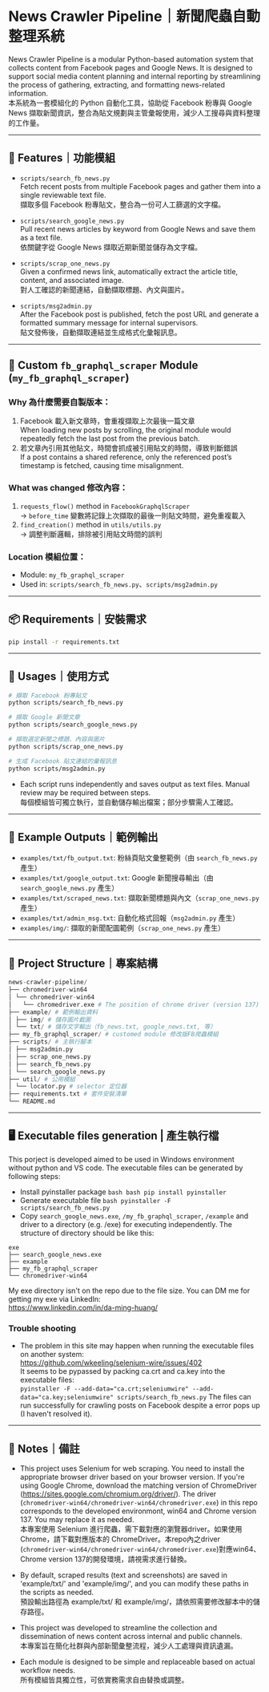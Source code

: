# News Crawler Pipeline｜新聞爬蟲自動整理系統

News Crawler Pipeline is a modular Python-based automation system that collects content from Facebook pages and Google News. It is designed to support social media content planning and internal reporting by streamlining the process of gathering, extracting, and formatting news-related information.\
本系統為一套模組化的 Python 自動化工具，協助從 Facebook 粉專與 Google News 擷取新聞資訊，整合為貼文規劃與主管彙報使用，減少人工搜尋與資料整理的工作量。

---
## 🔧 Features｜功能模組

- `scripts/search_fb_news.py`  
  Fetch recent posts from multiple Facebook pages and gather them into a single reviewable text file.  
  擷取多個 Facebook 粉專貼文，整合為一份可人工篩選的文字檔。

- `scripts/search_google_news.py`  
  Pull recent news articles by keyword from Google News and save them as a text file.  
  依關鍵字從 Google News 擷取近期新聞並儲存為文字檔。

- `scripts/scrap_one_news.py`  
  Given a confirmed news link, automatically extract the article title, content, and associated image.  
  對人工確認的新聞連結，自動擷取標題、內文與圖片。

- `scripts/msg2admin.py`  
  After the Facebook post is published, fetch the post URL and generate a formatted summary message for internal supervisors.  
  貼文發佈後，自動擷取連結並生成格式化彙報訊息。

---
## 🧩 Custom `fb_graphql_scraper` Module (`my_fb_graphql_scraper`)

### Why 為什麼需要自製版本：

1. Facebook 載入新文章時，會重複擷取上次最後一篇文章  
   When loading new posts by scrolling, the original module would repeatedly fetch the last post from the previous batch.
2. 若文章內引用其他貼文，時間會抓成被引用貼文的時間，導致判斷錯誤  
   If a post contains a shared reference, only the referenced post’s timestamp is fetched, causing time misalignment.

### What was changed 修改內容：

1. `requests_flow()` method in `FacebookGraphqlScraper`  
   → `before_time` 變數將記錄上次擷取的最後一則貼文時間，避免重複載入  
2. `find_creation()` method in `utils/utils.py`  
   → 調整判斷邏輯，排除被引用貼文時間的誤判

### Location 模組位置：

- Module: `my_fb_graphql_scraper`
- Used in: `scripts/search_fb_news.py`、`scripts/msg2admin.py`

---
## 📦 Requirements｜安裝需求

```bash
pip install -r requirements.txt
```

---
## 🚀 Usages｜使用方式

```bash
# 擷取 Facebook 粉專貼文
python scripts/search_fb_news.py

# 擷取 Google 新聞文章
python scripts/search_google_news.py

# 擷取選定新聞之標題、內容與圖片
python scripts/scrap_one_news.py

# 生成 Facebook 貼文連結的彙報訊息
python scripts/msg2admin.py
```

- Each script runs independently and saves output as text files. Manual review may be required between steps.\
  每個模組皆可獨立執行，並自動儲存輸出檔案；部分步驟需人工確認。

---
## 🧪 Example Outputs｜範例輸出

- `examples/txt/fb_output.txt`: 粉絲頁貼文彙整範例（由 `search_fb_news.py` 產生）
- `examples/txt/google_output.txt`: Google 新聞搜尋輸出（由 `search_google_news.py` 產生）
- `examples/txt/scraped_news.txt`: 擷取新聞標題與內文（`scrap_one_news.py` 產生）
- `examples/txt/admin_msg.txt`: 自動化格式回報（`msg2admin.py` 產生）
- `examples/img/`: 擷取的新聞配圖範例（`scrap_one_news.py` 產生）

---
## 📁 Project Structure｜專案結構
```python
news-crawler-pipeline/
├── chromedriver-win64
│ └── chromedriver-win64
│   └── chromedriver.exe # The position of chrome driver (version 137)
├── example/ # 範例輸出資料
│ ├── img/ # 儲存圖片截圖
│ └── txt/ # 儲存文字輸出（fb_news.txt, google_news.txt, 等）
├── my_fb_graphql_scraper/ # customed module 修改版FB爬蟲模組
├── scripts/ # 主執行腳本
│ ├── msg2admin.py
│ ├── scrap_one_news.py
│ ├── search_fb_news.py
│ └── search_google_news.py
├── util/ # 公用模組
│ └── locator.py # selector 定位器
├── requirements.txt # 套件安裝清單
└── README.md
```

---
## 🖥️ Executable files generation | 產生執行檔
This porject is developed aimed to be used in Windows environment without python and VS code. The executable files can be generated by following steps:  
- Install pyinstaller package ```bash bash pip install pyinstaller```
- Generate executable file ```bash pyinstaller -F scripts/search_fb_news.py```
- Copy `search_google_news.exe`, `/my_fb_graphql_scraper`, `/example` and driver to a directory (e.g. /exe) for executing independently. The structure of directory should be like this:  
```
exe  
├── search_google_news.exe  
├── example  
├── my_fb_graphql_scraper  
└── chromedriver-win64
```
My exe directory isn't on the repo due to the file size. You can DM me for getting my exe via LinkedIn:  
https://www.linkedin.com/in/da-ming-huang/

### Trouble shooting
- The problem in this site may happen when running the executable files on another system:  
https://github.com/wkeeling/selenium-wire/issues/402  
It seems to be pypassed by packing ca.crt and ca.key into the executable files:  
`pyinstaller -F --add-data="ca.crt;seleniumwire" --add-data="ca.key;seleniumwire" scripts/search_fb_news.py`
The files can run successfully for crawling posts on Facebook despite a error pops up (I haven't resolved it).

---
## 📎 Notes｜備註
- This project uses Selenium for web scraping. You need to install the appropriate browser driver based on your browser version. If you're using Google Chrome, download the matching version of ChromeDriver (https://sites.google.com/chromium.org/driver/). The driver (`chromedriver-win64/chromedriver-win64/chromedriver.exe`) in this repo corresponds to the developed environmont, win64 and Chrome version 137. You may replace it as needed.  
本專案使用 Selenium 進行爬蟲，需下載對應的瀏覽器driver。如果使用 Chrome，請下載對應版本的 ChromeDriver。本repo內之driver (`chromedriver-win64/chromedriver-win64/chromedriver.exe`)對應win64、Chrome version 137的開發環境，請視需求進行替換。  

- By default, scraped results (text and screenshots) are saved in 'example/txt/' and 'example/img/', and you can modify these paths in the scripts as needed.  
預設輸出路徑為 example/txt/ 和 example/img/，請依照需要修改腳本中的儲存路徑。

- This project was developed to streamline the collection and dissemination of news content across internal and public channels.\
本專案旨在簡化社群與內部新聞彙整流程，減少人工處理與資訊遺漏。

- Each module is designed to be simple and replaceable based on actual workflow needs.\
所有模組皆具獨立性，可依實務需求自由替換或調整。
